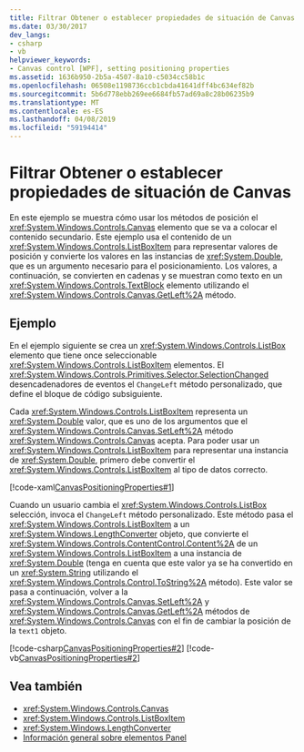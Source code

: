 ```yaml
---
title: Filtrar Obtener o establecer propiedades de situación de Canvas
ms.date: 03/30/2017
dev_langs:
- csharp
- vb
helpviewer_keywords:
- Canvas control [WPF], setting positioning properties
ms.assetid: 1636b950-2b5a-4507-8a10-c5034cc58b1c
ms.openlocfilehash: 06508e1198736ccb1cbda41641dff4bc634ef82b
ms.sourcegitcommit: 5b6d778ebb269ee6684fb57ad69a8c28b06235b9
ms.translationtype: MT
ms.contentlocale: es-ES
ms.lasthandoff: 04/08/2019
ms.locfileid: "59194414"
---
```

# <a name="how-to-get-or-set-canvas-positioning-properties"></a>Filtrar Obtener o establecer propiedades de situación de Canvas
En este ejemplo se muestra cómo usar los métodos de posición el <xref:System.Windows.Controls.Canvas> elemento que se va a colocar el contenido secundario. Este ejemplo usa el contenido de un <xref:System.Windows.Controls.ListBoxItem> para representar valores de posición y convierte los valores en las instancias de <xref:System.Double>, que es un argumento necesario para el posicionamiento. Los valores, a continuación, se convierten en cadenas y se muestran como texto en un <xref:System.Windows.Controls.TextBlock> elemento utilizando el <xref:System.Windows.Controls.Canvas.GetLeft%2A> método.  
  
## <a name="example"></a>Ejemplo  
 En el ejemplo siguiente se crea un <xref:System.Windows.Controls.ListBox> elemento que tiene once seleccionable <xref:System.Windows.Controls.ListBoxItem> elementos. El <xref:System.Windows.Controls.Primitives.Selector.SelectionChanged> desencadenadores de eventos el `ChangeLeft` método personalizado, que define el bloque de código subsiguiente.  
  
 Cada <xref:System.Windows.Controls.ListBoxItem> representa un <xref:System.Double> valor, que es uno de los argumentos que el <xref:System.Windows.Controls.Canvas.SetLeft%2A> método <xref:System.Windows.Controls.Canvas> acepta. Para poder usar un <xref:System.Windows.Controls.ListBoxItem> para representar una instancia de <xref:System.Double>, primero debe convertir el <xref:System.Windows.Controls.ListBoxItem> al tipo de datos correcto.  
  
 [!code-xaml[CanvasPositioningProperties#1](~/samples/snippets/csharp/VS_Snippets_Wpf/CanvasPositioningProperties/CSharp/Window1.xaml#1)]  
  
 Cuando un usuario cambia el <xref:System.Windows.Controls.ListBox> selección, invoca el `ChangeLeft` método personalizado. Este método pasa el <xref:System.Windows.Controls.ListBoxItem> a un <xref:System.Windows.LengthConverter> objeto, que convierte el <xref:System.Windows.Controls.ContentControl.Content%2A> de un <xref:System.Windows.Controls.ListBoxItem> a una instancia de <xref:System.Double> (tenga en cuenta que este valor ya se ha convertido en un <xref:System.String> utilizando el <xref:System.Windows.Controls.Control.ToString%2A> método). Este valor se pasa a continuación, volver a la <xref:System.Windows.Controls.Canvas.SetLeft%2A> y <xref:System.Windows.Controls.Canvas.GetLeft%2A> métodos de <xref:System.Windows.Controls.Canvas> con el fin de cambiar la posición de la `text1` objeto.  
  
 [!code-csharp[CanvasPositioningProperties#2](~/samples/snippets/csharp/VS_Snippets_Wpf/CanvasPositioningProperties/CSharp/Window1.xaml.cs#2)]
 [!code-vb[CanvasPositioningProperties#2](~/samples/snippets/visualbasic/VS_Snippets_Wpf/CanvasPositioningProperties/VisualBasic/Window1.xaml.vb#2)]  
  
## <a name="see-also"></a>Vea también

- <xref:System.Windows.Controls.Canvas>
- <xref:System.Windows.Controls.ListBoxItem>
- <xref:System.Windows.LengthConverter>
- [Información general sobre elementos Panel](panels-overview.md)
